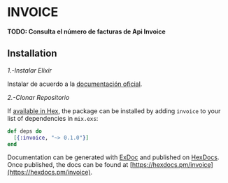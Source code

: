 # INVOICE

  **TODO: Consulta el número de facturas de Api Invoice**

## Installation

  *1.-Instalar Elixir*

  Instalar de acuerdo a la [documentación oficial](https://elixir-lang.org/install.html).

  *2.-Clonar Repositorio*

If [available in Hex](https://hex.pm/docs/publish), the package can be installed
by adding `invoice` to your list of dependencies in `mix.exs`:

```elixir
def deps do
  [{:invoice, "~> 0.1.0"}]
end
```

Documentation can be generated with [ExDoc](https://github.com/elixir-lang/ex_doc)
and published on [HexDocs](https://hexdocs.pm). Once published, the docs can
be found at [https://hexdocs.pm/invoice](https://hexdocs.pm/invoice).
